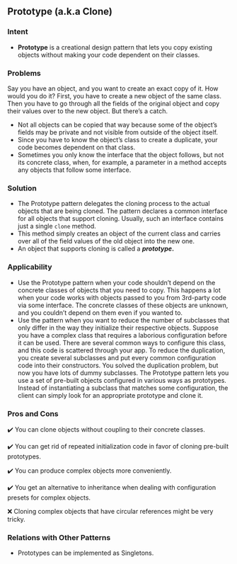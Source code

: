 ## Prototype (a.k.a Clone)

### Intent

- **Prototype** is a creational design pattern that lets you copy existing objects without making your code dependent on their classes.

### Problems

Say you have an object, and you want to create an exact copy of it. How would you do it? First, you have to create a new object of the same class. Then you have to go through all the fields of the original object and copy their values over to the new object. But there’s a catch. 

- Not all objects can be copied that way because some of the object’s fields may be private and not visible from outside of the object itself.
- Since you have to know the object’s class to create a duplicate, your code becomes dependent on that class.
- Sometimes you only know the interface that the object follows, but not its concrete class, when, for example, a parameter in a method accepts any objects that follow some interface.

### Solution

- The Prototype pattern delegates the cloning process to the actual objects that are being cloned. The pattern declares a common interface for all objects that support cloning. Usually, such an interface contains just a single `clone` method.
- This method simply creates an object of the current class and carries over all of the field values of the old object into the new one.
- An object that supports cloning is called a ***prototype*.**

### Applicability

- Use the Prototype pattern when your code shouldn’t depend on the concrete classes of objects that you need to copy. This happens a lot when your code works with objects passed to you from 3rd-party code via some interface. The concrete classes of these objects are unknown, and you couldn’t depend on them even if you wanted to.
- Use the pattern when you want to reduce the number of subclasses that only differ in the way they initialize their respective objects. Suppose you have a complex class that requires a laborious configuration before it can be used. There are several common ways to configure this class, and this code is scattered through your app. To reduce the duplication, you create several subclasses and put every common configuration code into their constructors. You solved the duplication problem, but now you have lots of dummy subclasses. The Prototype pattern lets you use a set of pre-built objects configured in various ways as prototypes. Instead of instantiating a subclass that matches some configuration, the client can simply look for an appropriate prototype and clone it.

### Pros and Cons

✔️ You can clone objects without coupling to their concrete classes.

✔️ You can get rid of repeated initialization code in favor of cloning pre-built prototypes.

✔️ You can produce complex objects more conveniently.

✔️ You get an alternative to inheritance when dealing with configuration presets for complex objects.

❌ Cloning complex objects that have circular references might be very tricky.

### Relations with Other Patterns

- Prototypes can be implemented as Singletons.